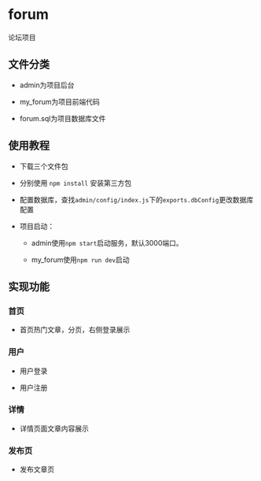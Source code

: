# forum
论坛项目

## 文件分类

  +  admin为项目后台
  
  +  my_forum为项目前端代码
  
  +  forum.sql为项目数据库文件

## 使用教程

  +  下载三个文件包
  
  +  分别使用 `npm install` 安装第三方包
  
  +  配置数据库，查找`admin/config/index.js`下的`exports.dbConfig`更改数据库配置
  
  +  项目启动：
  
      +  admin使用`npm start`启动服务，默认3000端口。
      
      +  my_forum使用`npm run dev`启动
 
 ## 实现功能
 
 ### 首页
 
  +  首页热门文章，分页，右侧登录展示
  
 ### 用户
 
  +  用户登录
  
  +  用户注册
  
 ### 详情
  
  +  详情页面文章内容展示
  
 ### 发布页
 
  +  发布文章页

